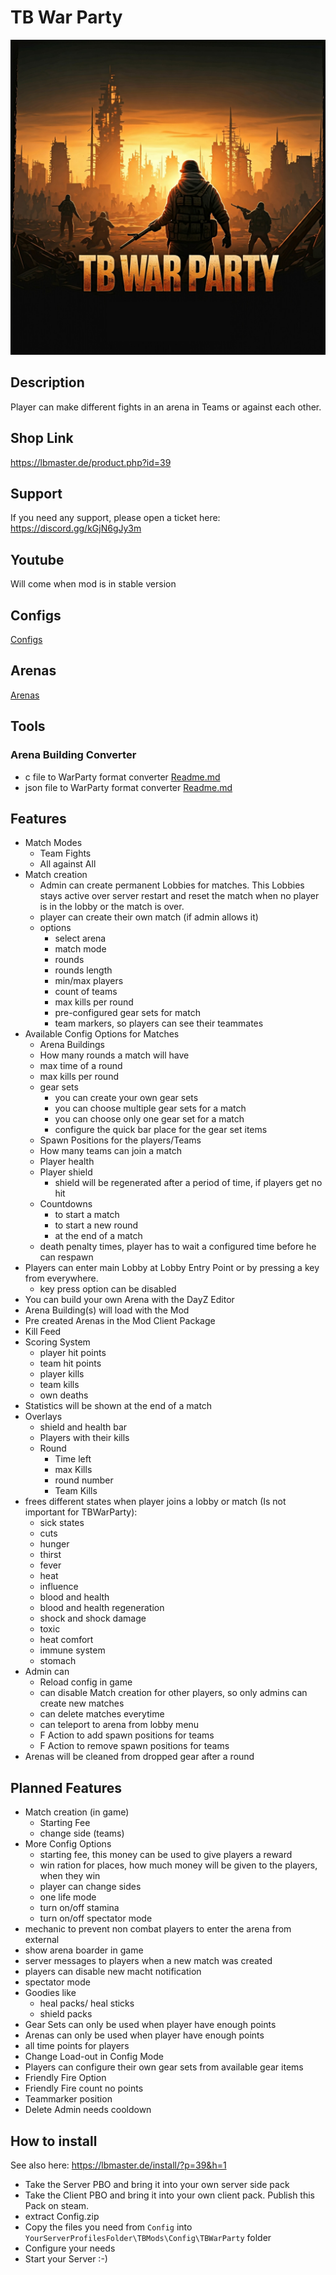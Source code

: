 # TB War Party

<img src="images/TBWP_Cover.jpg" alt="addSpawn" width="512"/><br/>

## Description

Player can make different fights in an arena in Teams or against each other. 

## Shop Link

https://lbmaster.de/product.php?id=39

## Support

If you need any support, please open a ticket here: https://discord.gg/kGjN6gJy3m

## Youtube

Will come when mod is in stable version

## Configs

[Configs](Configs/Index.md)

## Arenas
[Arenas](Arenas/README.md)

## Tools

### Arena Building Converter

- c file to WarParty format converter [Readme.md](Tools/Converter/CConverter/Readme.md)
- json file to WarParty format converter [Readme.md](Tools/Converter/JSONConverter/Readme.md)

## Features

- Match Modes
  - Team Fights
  - All against All
- Match creation
  - Admin can create permanent Lobbies for matches. This Lobbies stays active over server restart and reset the match when no player is in the lobby or the match is over. 
  - player can create their own match (if admin allows it)
  - options
    - select arena 
    - match mode
    - rounds
    - rounds length
    - min/max players
    - count of teams
    - max kills per round
    - pre-configured gear sets for match
    - team markers, so players can see their teammates
- Available Config Options for Matches
  - Arena Buildings
  - How many rounds a match will have
  - max time of a round
  - max kills per round
  - gear sets
    - you can create your own gear sets
    - you can choose multiple gear sets for a match
    - you can choose only one gear set for a match
    - configure the quick bar place for the gear set items
  - Spawn Positions for the players/Teams
  - How many teams can join a match
  - Player health
  - Player shield
    - shield will be regenerated after a period of time, if players get no hit
  - Countdowns
    - to start a match
    - to start a new round
    - at the end of a match
  - death penalty times, player has to wait a configured time before he can respawn
- Players can enter main Lobby at Lobby Entry Point or by pressing a key from everywhere. 
  - key press option can be disabled
- You can build your own Arena with the DayZ Editor
- Arena Building(s) will load with the Mod
- Pre created Arenas in the Mod Client Package
- Kill Feed
- Scoring System
  - player hit points
  - team hit points
  - player kills
  - team kills
  - own deaths
- Statistics will be shown at the end of a match
- Overlays 
  - shield and health bar 
  - Players with their kills 
  - Round 
    - Time left
    - max Kills
    - round number
    - Team Kills
- frees different states when player joins a lobby or match (Is not important for TBWarParty):
  - sick states 
  - cuts 
  - hunger
  - thirst
  - fever
  - heat
  - influence
  - blood and health
  - blood and health regeneration
  - shock and shock damage
  - toxic
  - heat comfort
  - immune system
  - stomach 
- Admin can
  - Reload config in game
  - can disable Match creation for other players, so only admins can create new matches
  - can delete matches everytime
  - can teleport to arena from lobby menu
  - F Action to add spawn positions for teams
  - F Action to remove spawn positions for teams
- Arenas will be cleaned from dropped gear after a round 

## Planned Features

- Match creation (in game)
  - Starting Fee
  - change side (teams)
- More Config Options
  - starting fee, this money can be used to give players a reward
  - win ration for places, how much money will be given to the players, when they win
  - player can change sides
  - one life mode
  - turn on/off stamina
  - turn on/off spectator mode
- mechanic to prevent non combat players to enter the arena from external
- show arena boarder in game
- server messages to players when a new match was created
- players can disable new macht notification
- spectator mode
- Goodies like
  - heal packs/ heal sticks
  - shield packs
- Gear Sets can only be used when player have enough points
- Arenas can only be used when player have enough points
- all time points for players
- Change Load-out in Config Mode
- Players can configure their own gear sets from available gear items
- Friendly Fire Option
- Friendly Fire count no points
- Teammarker position 
- Delete Admin needs cooldown

## How to install

See also here: https://lbmaster.de/install/?p=39&h=1

- Take the Server PBO and bring it into your own server side pack
- Take the Client PBO and bring it into your own client pack. Publish this Pack on steam.
- extract Config.zip
- Copy the files you need from `Config` into `YourServerProfilesFolder\TBMods\Config\TBWarParty` folder
- Configure your needs
- Start your Server :-)
